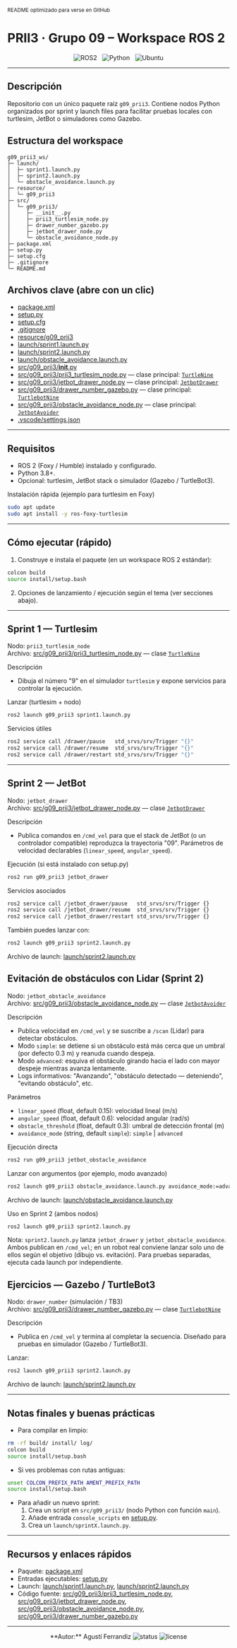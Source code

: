<sub>README optimizado para verse en GitHub</sub>

# PRII3 · Grupo 09 – Workspace ROS 2

<div align="center">
  <!-- Badges centrados -->
  <img alt="ROS2" src="https://img.shields.io/badge/ROS2-Foxy%20%7C%20Humble-blue?logo=ros2" />
  &nbsp;
  <img alt="Python" src="https://img.shields.io/badge/Python-3.8%2B-blue.svg?logo=python" />
  &nbsp;
  <img alt="Ubuntu" src="https://img.shields.io/badge/Ubuntu-20.04%2F22.04-orange?logo=ubuntu" />
</div>

---

Descripción
---
Repositorio con un único paquete raíz `g09_prii3`. Contiene nodos Python organizados por sprint y launch files para facilitar pruebas locales con turtlesim, JetBot o simuladores como Gazebo.

Estructura del workspace
---
```
g09_prii3_ws/
├─ launch/
│  ├─ sprint1.launch.py
│  ├─ sprint2.launch.py
│  └─ obstacle_avoidance.launch.py
├─ resource/
│  └─ g09_prii3
├─ src/
│  └─ g09_prii3/
│     ├─ __init__.py
│     ├─ prii3_turtlesim_node.py
│     ├─ drawer_number_gazebo.py
│     ├─ jetbot_drawer_node.py
│     └─ obstacle_avoidance_node.py
├─ package.xml
├─ setup.py
├─ setup.cfg
├─ .gitignore
└─ README.md
```

Archivos clave (abre con un clic)
---
- [package.xml](package.xml)  
- [setup.py](setup.py)  
- [setup.cfg](setup.cfg)  
- [.gitignore](.gitignore)  
- [resource/g09_prii3](resource/g09_prii3)  
- [launch/sprint1.launch.py](launch/sprint1.launch.py)  
- [launch/sprint2.launch.py](launch/sprint2.launch.py)  
- [launch/obstacle_avoidance.launch.py](launch/obstacle_avoidance.launch.py)  
- [src/g09_prii3/__init__.py](src/g09_prii3/__init__.py)  
- [src/g09_prii3/prii3_turtlesim_node.py](src/g09_prii3/prii3_turtlesim_node.py) — clase principal: [`TurtleNine`](src/g09_prii3/prii3_turtlesim_node.py)  
- [src/g09_prii3/jetbot_drawer_node.py](src/g09_prii3/jetbot_drawer_node.py) — clase principal: [`JetbotDrawer`](src/g09_prii3/jetbot_drawer_node.py)  
- [src/g09_prii3/drawer_number_gazebo.py](src/g09_prii3/drawer_number_gazebo.py) — clase principal: [`TurtlebotNine`](src/g09_prii3/drawer_number_gazebo.py)  
- [src/g09_prii3/obstacle_avoidance_node.py](src/g09_prii3/obstacle_avoidance_node.py) — clase principal: [`JetbotAvoider`](src/g09_prii3/obstacle_avoidance_node.py)  
- [.vscode/settings.json](.vscode/settings.json)

---

Requisitos
---
- ROS 2 (Foxy / Humble) instalado y configurado.
- Python 3.8+.
- Opcional: turtlesim, JetBot stack o simulador (Gazebo / TurtleBot3).

Instalación rápida (ejemplo para turtlesim en Foxy)
```bash
sudo apt update
sudo apt install -y ros-foxy-turtlesim
```

---

Cómo ejecutar (rápido)
---
1. Construye e instala el paquete (en un workspace ROS 2 estándar):
```bash
colcon build
source install/setup.bash
```

2. Opciones de lanzamiento / ejecución según el tema (ver secciones abajo).

---

Sprint 1 — Turtlesim
---
Nodo: `prii3_turtlesim_node`  
Archivo: [src/g09_prii3/prii3_turtlesim_node.py](src/g09_prii3/prii3_turtlesim_node.py) — clase [`TurtleNine`](src/g09_prii3/prii3_turtlesim_node.py)

Descripción
- Dibuja el número "9" en el simulador `turtlesim` y expone servicios para controlar la ejecución.

Lanzar (turtlesim + nodo)
```bash
ros2 launch g09_prii3 sprint1.launch.py
```

Servicios útiles
```bash
ros2 service call /drawer/pause   std_srvs/srv/Trigger "{}"
ros2 service call /drawer/resume  std_srvs/srv/Trigger "{}"
ros2 service call /drawer/restart std_srvs/srv/Trigger "{}"
```

---

Sprint 2 — JetBot
---
Nodo: `jetbot_drawer`  
Archivo: [src/g09_prii3/jetbot_drawer_node.py](src/g09_prii3/jetbot_drawer_node.py) — clase [`JetbotDrawer`](src/g09_prii3/jetbot_drawer_node.py)

Descripción
- Publica comandos en `/cmd_vel` para que el stack de JetBot (o un controlador compatible) reproduzca la trayectoria "09". Parámetros de velocidad declarables (`linear_speed`, `angular_speed`).

Ejecución (si está instalado con setup.py)
```bash
ros2 run g09_prii3 jetbot_drawer
```

Servicios asociados
```bash
ros2 service call /jetbot_drawer/pause   std_srvs/srv/Trigger {}
ros2 service call /jetbot_drawer/resume  std_srvs/srv/Trigger {}
ros2 service call /jetbot_drawer/restart std_srvs/srv/Trigger {}
```

También puedes lanzar con:
```bash
ros2 launch g09_prii3 sprint2.launch.py
```
Archivo de launch: [launch/sprint2.launch.py](launch/sprint2.launch.py)

Evitación de obstáculos con Lidar (Sprint 2)
---
Nodo: `jetbot_obstacle_avoidance`  
Archivo: [src/g09_prii3/obstacle_avoidance_node.py](src/g09_prii3/obstacle_avoidance_node.py) — clase [`JetbotAvoider`](src/g09_prii3/obstacle_avoidance_node.py)

Descripción
- Publica velocidad en `/cmd_vel` y se suscribe a `/scan` (Lidar) para detectar obstáculos.
- Modo `simple`: se detiene si un obstáculo está más cerca que un umbral (por defecto 0.3 m) y reanuda cuando despeja.
- Modo `advanced`: esquiva el obstáculo girando hacia el lado con mayor despeje mientras avanza lentamente.
- Logs informativos: "Avanzando", "obstáculo detectado — deteniendo", "evitando obstáculo", etc.

Parámetros
- `linear_speed` (float, default 0.15): velocidad lineal (m/s)
- `angular_speed` (float, default 0.6): velocidad angular (rad/s)
- `obstacle_threshold` (float, default 0.3): umbral de detección frontal (m)
- `avoidance_mode` (string, default `simple`): `simple` | `advanced`

Ejecución directa
```bash
ros2 run g09_prii3 jetbot_obstacle_avoidance
```

Lanzar con argumentos (por ejemplo, modo avanzado)
```bash
ros2 launch g09_prii3 obstacle_avoidance.launch.py avoidance_mode:=advanced
```
Archivo de launch: [launch/obstacle_avoidance.launch.py](launch/obstacle_avoidance.launch.py)

Uso en Sprint 2 (ambos nodos)
```bash
ros2 launch g09_prii3 sprint2.launch.py
```
Nota: `sprint2.launch.py` lanza `jetbot_drawer` y `jetbot_obstacle_avoidance`. Ambos publican en `/cmd_vel`; en un robot real conviene lanzar solo uno de ellos según el objetivo (dibujo vs. evitación). Para pruebas separadas, ejecuta cada launch por independiente.


Ejercicios — Gazebo / TurtleBot3
---
Nodo: `drawer_number` (simulación / TB3)  
Archivo: [src/g09_prii3/drawer_number_gazebo.py](src/g09_prii3/drawer_number_gazebo.py) — clase [`TurtlebotNine`](src/g09_prii3/drawer_number_gazebo.py)

Descripción
- Publica en `/cmd_vel` y termina al completar la secuencia. Diseñado para pruebas en simulador (Gazebo / TurtleBot3).

Lanzar:
```bash
ros2 launch g09_prii3 sprint2.launch.py
```
Archivo de launch: [launch/sprint2.launch.py](launch/sprint2.launch.py)

---

Notas finales y buenas prácticas
---
- Para compilar en limpio:
```bash
rm -rf build/ install/ log/
colcon build
source install/setup.bash
```
- Si ves problemas con rutas antiguas:
```bash
unset COLCON_PREFIX_PATH AMENT_PREFIX_PATH
source install/setup.bash
```
- Para añadir un nuevo sprint:
  1. Crea un script en `src/g09_prii3/` (nodo Python con función `main`).
  2. Añade entrada `console_scripts` en [setup.py](setup.py).
  3. Crea un `launch/sprintX.launch.py`.

---

Recursos y enlaces rápidos
---
- Paquete: [package.xml](package.xml)  
- Entradas ejecutables: [setup.py](setup.py)  
- Launch: [launch/sprint1.launch.py](launch/sprint1.launch.py), [launch/sprint2.launch.py](launch/sprint2.launch.py)  
- Código fuente: [src/g09_prii3/prii3_turtlesim_node.py](src/g09_prii3/prii3_turtlesim_node.py), [src/g09_prii3/jetbot_drawer_node.py](src/g09_prii3/jetbot_drawer_node.py), [src/g09_prii3/obstacle_avoidance_node.py](src/g09_prii3/obstacle_avoidance_node.py), [src/g09_prii3/drawer_number_gazebo.py](src/g09_prii3/drawer_number_gazebo.py)

---

<center>
**Autor:** Agustí Ferrandiz

<img alt="status" src="https://img.shields.io/badge/status-active-brightgreen" /> 
<img alt="license" src="https://img.shields.io/badge/license-MIT-blue" />
</center>

